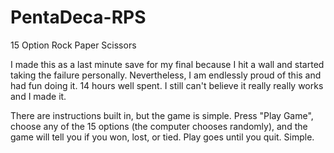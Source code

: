 # PentaDeca-RPS
15 Option Rock Paper Scissors

I made this as a last minute save for my final because I hit a wall and started taking the failure personally.
Nevertheless, I am endlessly proud of this and had fun doing it.
14 hours well spent. I still can't believe it really really works and I made it.

There are instructions built in, but the game is simple.
Press "Play Game", choose any of the 15 options (the computer chooses randomly), and the game will tell you if you won, lost, or tied.
Play goes until you quit.
Simple.
